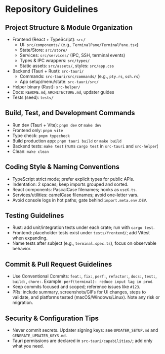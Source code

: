 # Repository Guidelines

## Project Structure & Module Organization
- Frontend (React + TypeScript): `src/`
  - UI: `src/components/` (e.g., `TerminalPane/TerminalPane.tsx`)
  - State/Store: `src/store/`
  - Services: `src/services/` (IPC, SSH, terminal events)
  - Types & IPC wrappers: `src/types/`
  - Static assets: `src/assets/`, styles: `src/app.css`
- Backend (Tauri + Rust): `src-tauri/`
  - Commands: `src-tauri/src/commands/` (e.g., `pty.rs`, `ssh.rs`)
  - App setup/menu/state: `src-tauri/src/`
- Helper binary (Rust): `src-helper/`
- Docs: `README.md`, `ARCHITECTURE.md`, updater guides
- Tests (seed): `tests/`

## Build, Test, and Development Commands
- Run dev (Tauri + Vite): `pnpm dev` or `make dev`
- Frontend only: `pnpm vite`
- Type check: `pnpm typecheck`
- Build production app: `pnpm tauri build` or `make build`
- Backend tests: `make test` (runs `cargo test` in `src-tauri` and `src-helper`)
- Clean: `make clean`

## Coding Style & Naming Conventions
- TypeScript strict mode; prefer explicit types for public APIs.
- Indentation: 2 spaces; keep imports grouped and sorted.
- React components: PascalCase filenames; hooks as `useX.ts`.
- Services/utilities: camelCase filenames; avoid one-letter vars.
- Avoid console logs in hot paths; gate behind `import.meta.env.DEV`.

## Testing Guidelines
- Rust: add unit/integration tests under each crate; run with `cargo test`.
- Frontend: placeholder tests exist under `tests/frontend/`; add Vitest when expanding.
- Name tests after subject (e.g., `terminal.spec.ts`), focus on observable behavior.

## Commit & Pull Request Guidelines
- Use Conventional Commits: `feat:`, `fix:`, `perf:`, `refactor:`, `docs:`, `test:`, `build:`, `chore:`. Example: `perf(terminal): reduce input lag in prod`.
- Keep commits focused and scoped; reference issues like `#123`.
- PRs: include summary, screenshots/GIFs for UI changes, steps to validate, and platforms tested (macOS/Windows/Linux). Note any risk or migration.

## Security & Configuration Tips
- Never commit secrets. Updater signing keys: see `UPDATER_SETUP.md` and `GENERATE_UPDATER_KEYS.md`.
- Tauri permissions are declared in `src-tauri/capabilities/`; add only what you need.
